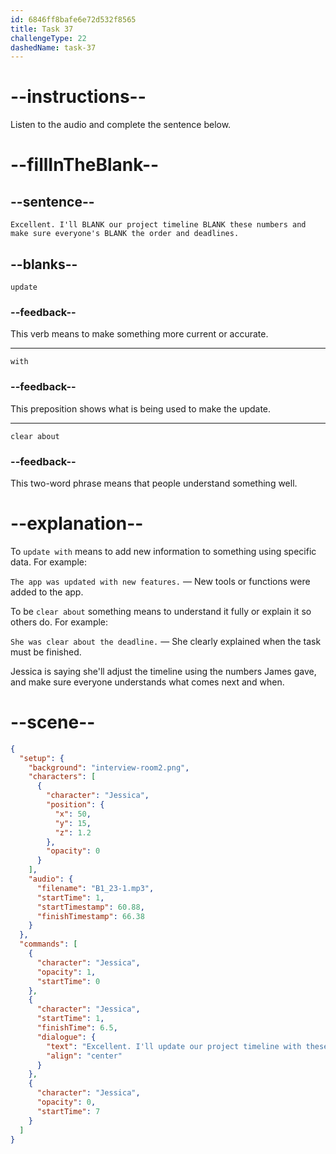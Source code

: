 ```yaml
---
id: 6846ff8bafe6e72d532f8565
title: Task 37
challengeType: 22
dashedName: task-37
---
```


<!-- (audio) Jessica: Excellent. I'll update our project timeline with these numbers and make sure everyone's clear about the order and deadlines. -->

# --instructions--

Listen to the audio and complete the sentence below.

# --fillInTheBlank--

## --sentence--

`Excellent. I'll BLANK our project timeline BLANK these numbers and make sure everyone's BLANK the order and deadlines.`

## --blanks--

`update`

### --feedback--

This verb means to make something more current or accurate.

---

`with`

### --feedback--

This preposition shows what is being used to make the update.

---

`clear about`

### --feedback--

This two-word phrase means that people understand something well.

# --explanation--

To `update with` means to add new information to something using specific data. For example:

`The app was updated with new features.` — New tools or functions were added to the app.

To be `clear about` something means to understand it fully or explain it so others do. For example:

`She was clear about the deadline.` — She clearly explained when the task must be finished.

Jessica is saying she'll adjust the timeline using the numbers James gave, and make sure everyone understands what comes next and when.

# --scene--

```json
{
  "setup": {
    "background": "interview-room2.png",
    "characters": [
      {
        "character": "Jessica",
        "position": {
          "x": 50,
          "y": 15,
          "z": 1.2
        },
        "opacity": 0
      }
    ],
    "audio": {
      "filename": "B1_23-1.mp3",
      "startTime": 1,
      "startTimestamp": 60.88,
      "finishTimestamp": 66.38
    }
  },
  "commands": [
    {
      "character": "Jessica",
      "opacity": 1,
      "startTime": 0
    },
    {
      "character": "Jessica",
      "startTime": 1,
      "finishTime": 6.5,
      "dialogue": {
        "text": "Excellent. I'll update our project timeline with these numbers and make sure everyone's clear about the order and deadlines.",
        "align": "center"
      }
    },
    {
      "character": "Jessica",
      "opacity": 0,
      "startTime": 7
    }
  ]
}
```

